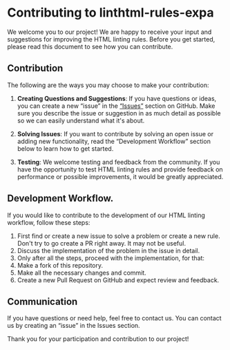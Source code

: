 # Contributing to linthtml-rules-expa

We welcome you to our project! We are happy to receive your input and suggestions for improving the HTML linting rules. Before you get started, please read this document to see how you can contribute.

## Contribution


The following are the ways you may choose to make your contribution:

1. **Creating Questions and Suggestions**: If you have questions or ideas, you can create a new “issue” in the [“Issues”](https://github.com/nikolai-shabalin/linthtml-rules-expa/issues) section on GitHub. Make sure you describe the issue or suggestion in as much detail as possible so we can easily understand what it's about.

2. **Solving Issues**: If you want to contribute by solving an open issue or adding new functionality, read the “Development Workflow” section below to learn how to get started.

3. **Testing**: We welcome testing and feedback from the community. If you have the opportunity to test HTML linting rules and provide feedback on performance or possible improvements, it would be greatly appreciated.

## Development Workflow.
If you would like to contribute to the development of our HTML linting workflow, follow these steps:

1. First find or create a new issue to solve a problem or create a new rule. Don't try to go create a PR right away. It may not be useful.
3. Discuss the implementation of the problem in the issue in detail.
4. Only after all the steps, proceed with the implementation, for that:
5. Make a fork of this repository.
6. Make all the necessary changes and commit.
7. Create a new Pull Request on GitHub and expect review and feedback.

## Communication
If you have questions or need help, feel free to contact us. You can contact us by creating an “issue” in the Issues section.

Thank you for your participation and contribution to our project!
